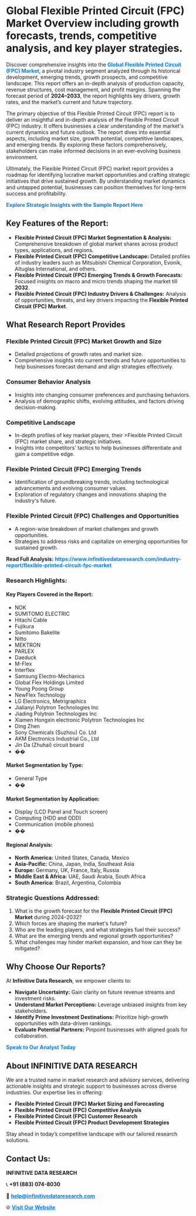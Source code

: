 <h1>Global Flexible Printed Circuit (FPC) Market Overview including growth forecasts, trends, competitive analysis, and key player strategies.</h1>
<p>
Discover comprehensive insights into the 
<a href="https://www.infinitivedataresearch.com/industry-report/flexible-printed-circuit-fpc-market" rel="dofollow" style="color: #007BFF; text-decoration: none;"><strong>Global Flexible Printed Circuit (FPC) Market</strong></a>, a pivotal industry segment analyzed through its historical development, emerging trends, growth prospects, and competitive landscape. This report offers an in-depth analysis of production capacity, revenue structures, cost management, and profit margins. Spanning the forecast period of <strong>2024–2033</strong>, the report highlights key drivers, growth rates, and the market’s current and future trajectory.
</p>
<p>
The primary objective of this Flexible Printed Circuit (FPC) report is to deliver an insightful and in-depth analysis of the Flexible Printed Circuit (FPC) industry. It offers businesses a clear understanding of the market's current dynamics and future outlook. The report dives into essential aspects, including market size, growth potential, competitive landscapes, and emerging trends. By exploring these factors comprehensively, stakeholders can make informed decisions in an ever-evolving business environment.
</p>
<p>
Ultimately, the Flexible Printed Circuit (FPC) market report provides a roadmap for identifying lucrative market opportunities and crafting strategic initiatives that drive sustained growth. By understanding market dynamics and untapped potential, businesses can position themselves for long-term success and profitability.
</p>
<p>
<a href="https://www.infinitivedataresearch.com/request-sample/reportId=109061" style="color: #007BFF; text-decoration: none;"><strong>Explore Strategic Insights with the Sample Report Here</strong></a>
</p>

<h2>Key Features of the Report:</h2>
<ul>
<li><strong>Flexible Printed Circuit (FPC) Market Segmentation & Analysis:</strong> Comprehensive breakdown of global market shares across product types, applications, and regions.</li>
<li><strong>Flexible Printed Circuit (FPC) Competitive Landscape:</strong> Detailed profiles of industry leaders such as Mitsubishi Chemical Corporation, Evonik, Altuglas International, and others.</li>
<li><strong>Flexible Printed Circuit (FPC) Emerging Trends & Growth Forecasts:</strong> Focused insights on macro and micro trends shaping the market till <strong>2032</strong>.</li>
<li><strong>Flexible Printed Circuit (FPC) Industry Drivers & Challenges:</strong> Analysis of opportunities, threats, and key drivers impacting the <strong>Flexible Printed Circuit (FPC) Market</strong>.</li>
</ul>

<h2>What Research Report Provides</h2>
<h3>Flexible Printed Circuit (FPC) Market Growth and Size</h3>
<ul>
<li>Detailed projections of growth rates and market size.</li>
<li>Comprehensive insights into current trends and future opportunities to help businesses forecast demand and align strategies effectively.</li>
</ul>

<h3>Consumer Behavior Analysis</h3>
<ul>
<li>Insights into changing consumer preferences and purchasing behaviors.</li>
<li>Analysis of demographic shifts, evolving attitudes, and factors driving decision-making.</li>
</ul>

<h3>Competitive Landscape</h3>
<ul>
<li>In-depth profiles of key market players, their >Flexible Printed Circuit (FPC) market share, and strategic initiatives.</li>
<li>Insights into competitors' tactics to help businesses differentiate and gain a competitive edge.</li>
</ul>

<h3>Flexible Printed Circuit (FPC) Emerging Trends</h3>
<ul>
<li>Identification of groundbreaking trends, including technological advancements and evolving consumer values.</li>
<li>Exploration of regulatory changes and innovations shaping the industry's future.</li>
</ul>

<h3>Flexible Printed Circuit (FPC) Challenges and Opportunities</h3>
<ul>
<li>A region-wise breakdown of market challenges and growth opportunities.</li>
<li>Strategies to address risks and capitalize on emerging opportunities for sustained growth.</li>
</ul>
<p><strong>Read Full Analysis:</strong> <a href="https://www.infinitivedataresearch.com/industry-report/flexible-printed-circuit-fpc-market" rel="dofollow" style="color: #007BFF; text-decoration: none;"><strong>https://www.infinitivedataresearch.com/industry-report/flexible-printed-circuit-fpc-market</strong></a></p>
<h3>Research Highlights:</h3>
<h4>Key Players Covered in the Report:</h4>
<ul><li>NOK</li><li>SUMITOMO ELECTRIC</li><li>Hitachi Cable</li><li>Fujikura</li><li>Sumitomo Bakelite</li><li>Nitto</li><li>MEKTRON</li><li>PARLEX</li><li>Daeduck</li><li>M-Flex</li><li>Interflex</li><li>Samsung Electro-Mechanics</li><li>Global Flex Holdings Limited</li><li>Young Poong Group</li><li>NewFlex Technology</li><li>LG Electronics, Metrigraphics</li><li>Jialianyi Polytron Technologies Inc</li><li>Jiading Polytron Technologies Inc</li><li>Xiamen Hongxin electronic Polytron Technologies Inc</li><li>Ding Zhen</li><li>Sony Chemicals (Suzhou) Co. Ltd</li><li>AKM Electronics Industrial Co., Ltd</li><li>Jin Da (Zhuhai) circuit board</li><li>��</li></ul>
<h4>Market Segmentation by Type:</h4>
<ul><li>General Type</li><li>��</li></ul>
<h4>Market Segmentation by Application:</h4>
<ul><li>Display (LCD Panel and Touch screen)</li><li>Computing (HDD and ODD)</li><li>Communication (mobile phones)</li><li>��</li></ul>

<h4>Regional Analysis:</h4>
<ul>
<li><strong>North America:</strong> United States, Canada, Mexico</li>
<li><strong>Asia-Pacific:</strong> China, Japan, India, Southeast Asia</li>
<li><strong>Europe:</strong> Germany, UK, France, Italy, Russia</li>
<li><strong>Middle East & Africa:</strong> UAE, Saudi Arabia, South Africa</li>
<li><strong>South America:</strong> Brazil, Argentina, Colombia</li>
</ul>

<h3>Strategic Questions Addressed:</h3>
<ol>
<li>What is the growth forecast for the <strong>Flexible Printed Circuit (FPC) Market</strong> during 2024–2032?</li>
<li>Which forces are shaping the market's future?</li>
<li>Who are the leading players, and what strategies fuel their success?</li>
<li>What are the emerging trends and regional growth opportunities?</li>
<li>What challenges may hinder market expansion, and how can they be mitigated?</li>
</ol>

<h2>Why Choose Our Reports?</h2>
<p>At <strong>Infinitive Data Research</strong>, we empower clients to:</p>
<ul>
<li><strong>Navigate Uncertainty:</strong> Gain clarity on future revenue streams and investment risks.</li>
<li><strong>Understand Market Perceptions:</strong> Leverage unbiased insights from key stakeholders.</li>
<li><strong>Identify Prime Investment Destinations:</strong> Prioritize high-growth opportunities with data-driven rankings.</li>
<li><strong>Evaluate Potential Partners:</strong> Pinpoint businesses with aligned goals for collaboration.</li>
</ul>
<p><a href="https://www.infinitivedataresearch.com/industry-report/flexible-printed-circuit-fpc-market" rel="dofollow" style="color: #007BFF; text-decoration: none;"><strong>Speak to Our Analyst Today</strong></a></p>

<h2>About INFINITIVE DATA RESEARCH</h2>
<p>We are a trusted name in market research and advisory services, delivering actionable insights and strategic support to businesses across diverse industries. Our expertise lies in offering:</p>
<ul>
<li><strong>Flexible Printed Circuit (FPC) Market Sizing and Forecasting</strong></li>
<li><strong>Flexible Printed Circuit (FPC) Competitive Analysis</strong></li>
<li><strong>Flexible Printed Circuit (FPC) Customer Research</strong></li>
<li><strong>Flexible Printed Circuit (FPC) Product Development Strategies</strong></li>
</ul>
<p>Stay ahead in today’s competitive landscape with our tailored research solutions.</p>

<h2>Contact Us:</h2>
<p><strong>INFINITIVE DATA RESEARCH</strong></p>
<p>📞 <strong>+91 (883) 074-8030</strong></p>
<p>📧 <strong><a href="mailto:help@infinitivedataresearch.com" style="color: #007BFF;">help@infinitivedataresearch.com</a></strong></p>
<p>🌐 <strong><a href="https://www.infinitivedataresearch.com" rel="dofollow" style="color: #007BFF;">Visit Our Website</a></strong></p>
